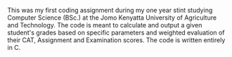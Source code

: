 This was my first coding assignment during my one year stint studying Computer Science (BSc.) at the Jomo Kenyatta University of Agriculture and Technology. 
The code is meant to calculate and output a given student's grades based on specific parameters and weighted evaluation of their CAT, Assignment and Examination scores.
The code is written entirely in C.
